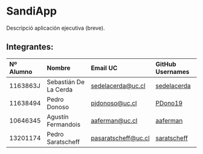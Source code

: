 ﻿# SandiApp

Descripció aplicación ejecutiva (breve).

## Integrantes:

| Nº Alumno    | Nombre              | Email UC             | GitHub Usernames                                | 
|:-------------|:--------------------|:---------------------|:------------------------------------------------|
| 1163863J     |Sebastián De La Cerda| sedelacerda@uc.cl    |[sedelacerda](https://github.com/sedelacerda)    |
| 11638494     |Pedro Donoso         | pjdonoso@uc.cl       |[PDono19](https://github.com/PDono19)            |
| 10646345     |Agustín Fermandois   | aaferman@uc.cl       |[aaferman](https://github.com/aaferman)          |
| 13201174     | Pedro Saratscheff   | pasaratscheff@uc.cl  |[saratscheff](https://github.com/saratscheff)  |
